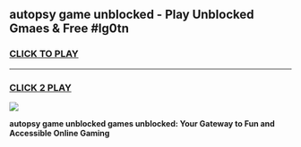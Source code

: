 
## autopsy game unblocked - Play Unblocked Gmaes & Free #lg0tn
<h3>
<a href="https://premium.freeplayer.one?title=autopsy_game_unblocked&ref=01M">CLICK TO PLAY</a></h3>
<hr>

<h3>
<a href="https://premium.freeplayer.one?title=autopsy_game_unblocked&ref=01M">CLICK 2 PLAY</a>
  
</h3>

<a href="https://premium.freeplayer.one?title=autopsy_game_unblocked&ref=01M"><img src="https://clearcache.store/games.png"></a>


**autopsy game unblocked games unblocked: Your Gateway to Fun and Accessible Online Gaming**
